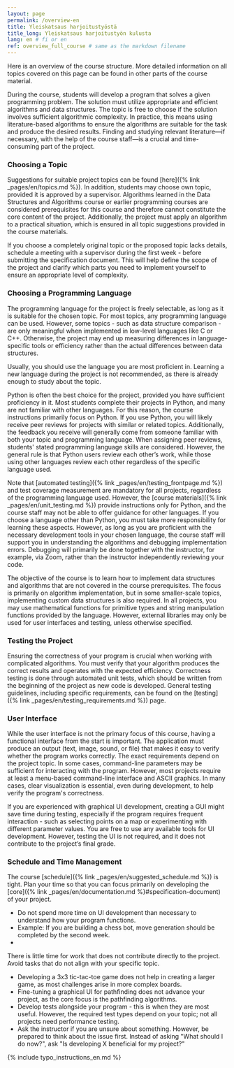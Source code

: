```yaml
---
layout: page
permalink: /overview-en
title: Yleiskatsaus harjoitustyöstä
title_long: Yleiskatsaus harjoitustyön kulusta
lang: en # fi or en
ref: overview_full_course # same as the markdown filename
---
```

Here is an overview of the course structure. More detailed information on all topics covered on this page can be found in other parts of the course material.

During the course, students will develop a program that solves a given programming problem. The solution must utilize appropriate and efficient algorithms and data structures. The topic is free to choose if the solution involves sufficient algorithmic complexity. In practice, this means using literature-based algorithms to ensure the algorithms are suitable for the task and produce the desired results.
Finding and studying relevant literature—if necessary, with the help of the course staff—is a crucial and time-consuming part of the project.

### Choosing a Topic
Suggestions for suitable project topics can be found [here]({% link _pages/en/topics.md %}). In addition, students may choose own topic, provided it is approved by a supervisor.
Algorithms learned in the Data Structures and Algorithms course or earlier programming courses are considered prerequisites for this course and therefore cannot constitute the core content of the project. Additionally, the project must apply an algorithm to a practical situation, which is ensured in all topic suggestions provided in the course materials.

If you choose a completely original topic or the proposed topic lacks details, schedule a meeting with a supervisor during the first week - before submitting the specification document. This will help define the scope of the project and clarify which parts you need to implement yourself to ensure an appropriate level of complexity.

### Choosing a Programming Language
The programming language for the project is freely selectable, as long as it is suitable for the chosen topic.
For most topics, any programming language can be used. However, some topics - such as data structure comparison - are only meaningful when implemented in low-level languages like C or C++. Otherwise, the project may end up measuring differences in language-specific tools or efficiency rather than the actual differences between data structures.

Usually, you should use the language you are most proficient in. Learning a new language during the project is not recommended, as there is already enough to study about the topic.

Python is often the best choice for the project, provided you have sufficient proficiency in it. Most students complete their projects in Python, and many are not familiar with other languages. For this reason, the course instructions primarily focus on Python.
If you use Python, you will likely receive peer reviews for projects with similar or related topics. Additionally, the feedback you receive will generally come from someone familiar with both your topic and programming language.
When assigning peer reviews, students' stated programming language skills are considered. However, the general rule is that Python users review each other’s work, while those using other languages review each other regardless of the specific language used.

Note that [automated testing]({% link _pages/en/testing_frontpage.md %}) and test coverage measurement are mandatory for all projects, regardless of the programming language used. However, the [course materials]({% link _pages/en/unit_testing.md %}) provide instructions only for Python, and the course staff may not be able to offer guidance for other languages.
If you choose a language other than Python, you must take more responsibility for learning these aspects. However, as long as you are proficient with the necessary development tools in your chosen language, the course staff will support you in understanding the algorithms and debugging implementation errors.
Debugging will primarily be done together with the instructor, for example, via Zoom, rather than the instructor independently reviewing your code.

The objective of the course is to learn how to implement data structures and algorithms that are not covered in the course prerequisites. The focus is primarily on algorithm implementation, but in some smaller-scale topics, implementing custom data structures is also required.
In all projects, you may use mathematical functions for primitive types and string manipulation functions provided by the language. However, external libraries may only be used for user interfaces and testing, unless otherwise specified.

### Testing the Project
Ensuring the correctness of your program is crucial when working with complicated algorithms. You must verify that your algorithm produces the correct results and operates with the expected efficiency.
Correctness testing is done through automated unit tests, which should be written from the beginning of the project as new code is developed. General testing guidelines, including specific requirements, can be found on the [testing]({% link _pages/en/testing_requirements.md %}) page.

### User Interface
While the user interface is not the primary focus of this course, having a functional interface from the start is important. The application must produce an output (text, image, sound, or file) that makes it easy to verify whether the program works correctly.
The exact requirements depend on the project topic. In some cases, command-line parameters may be sufficient for interacting with the program. However, most projects require at least a menu-based command-line interface and ASCII graphics. In many cases, clear visualization is essential, even during development, to help verify the program's correctness.

If you are experienced with graphical UI development, creating a GUI might save time during testing, especially if the program requires frequent interaction - such as selecting points on a map or experimenting with different parameter values.
You are free to use any available tools for UI development. However, testing the UI is not required, and it does not contribute to the project’s final grade.

### Schedule and Time Management
The course [schedule]({% link _pages/en/suggested_schedule.md %}) is tight. Plan your time so that you can focus primarily on developing the [core]({% link _pages/en/documentation.md %}#specification-document) of your project.
- Do not spend more time on UI development than necessary to understand how your program functions.
- Example: If you are building a chess bot, move generation should be completed by the second week.
- 
There is little time for work that does not contribute directly to the project. Avoid tasks that do not align with your specific topic.

- Developing a 3x3 tic-tac-toe game does not help in creating a larger game, as most challenges arise in more complex boards.
- Fine-tuning a graphical UI for pathfinding does not advance your project, as the core focus is the pathfinding algorithms.
- Develop tests alongside your program - this is when they are most useful. However, the required test types depend on your topic; not all projects need performance testing.
- Ask the instructor if you are unsure about something. However, be prepared to think about the issue first. Instead of asking "What should I do now?", ask "Is developing X beneficial for my project?"

{% include typo_instructions_en.md %}
